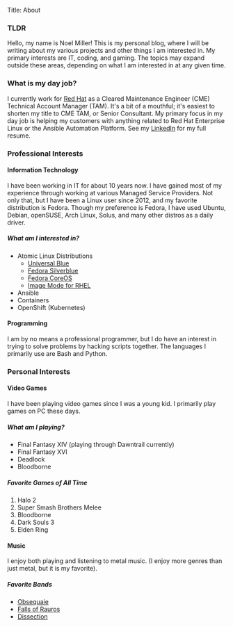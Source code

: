 Title: About

### TLDR

Hello, my name is Noel Miller! This is my personal blog, where I will be writing about my various projects and other things I am interested in. My primary interests are IT, coding, and gaming. The topics may expand outside these areas, depending on what I am interested in at any given time.

### What is my day job?

I currently work for [Red Hat](https://www.redhat.com/en) as a Cleared Maintenance Engineer (CME) Technical Account Manager (TAM). It's a bit of a mouthful; it's easiest to shorten my title to CME TAM, or Senior Consultant. My primary focus in my day job is helping my customers with anything related to Red Hat Enterprise Linux or the Ansible Automation Platform. See my [LinkedIn](https://www.linkedin.com/in/noel-miller-533909113/) for my full resume.

### Professional Interests

#### Information Technology

I have been working in IT for about 10 years now. I have gained most of my experience through working at various Managed Service Providers. Not only that, but I have been a Linux user since 2012, and my favorite distribution is Fedora. Though my preference is Fedora, I have used Ubuntu, Debian, openSUSE, Arch Linux, Solus, and many other distros as a daily driver.

##### What am I interested in?

- Atomic Linux Distributions
    - [Universal Blue](https://universal-blue.org/)
    - [Fedora Silverblue](https://fedoraproject.org/silverblue/)
    - [Fedora CoreOS](https://fedoraproject.org/coreos/)
    - [Image Mode for RHEL](https://www.redhat.com/en/technologies/linux-platforms/enterprise-linux/image-mode)
- Ansible
- Containers
- OpenShift (Kubernetes)

#### Programming

I am by no means a professional programmer, but I do have an interest in trying to solve problems by hacking scripts together. The languages I primarily use are Bash and Python.

### Personal Interests

#### Video Games

I have been playing video games since I was a young kid. I primarily play games on PC these days.

##### What am I playing?

- Final Fantasy XIV (playing through Dawntrail currently)
- Final Fantasy XVI
- Deadlock
- Bloodborne

##### Favorite Games of All Time

1. Halo 2
2. Super Smash Brothers Melee
3. Bloodborne
4. Dark Souls 3
5. Elden Ring

#### Music

I enjoy both playing and listening to metal music. (I enjoy more genres than just metal, but it is my favorite).

##### Favorite Bands

- [Obsequaie](https://open.spotify.com/artist/5KwdkxxLA3mR8dxpzauigT)
- [Falls of Rauros](https://open.spotify.com/artist/4Y5CKbAT8fHWEbpLGFNygB)
- [Dissection](https://open.spotify.com/artist/4Y5CKbAT8fHWEbpLGFNygB)
